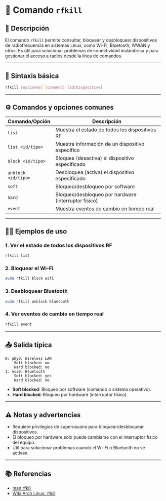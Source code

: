 <!-- filepath: /home/zheiar/github/networking-linux-tools/docs/rfkill.md -->

# 📶 Comando `rfkill`

## 🧾 Descripción

El comando `rfkill` permite consultar, bloquear y desbloquear dispositivos de radiofrecuencia en sistemas Linux, como Wi-Fi, Bluetooth, WWAN y otros. Es útil para solucionar problemas de conectividad inalámbrica y para gestionar el acceso a radios desde la línea de comandos.

---

## 🧪 Sintaxis básica

```bash
rfkill [opciones] [comando] [id/dispositivo]
```

---

## ⚙️ Comandos y opciones comunes

| Comando/Opción         | Descripción                                                      |
|-----------------------|------------------------------------------------------------------|
| `list`                | Muestra el estado de todos los dispositivos RF                    |
| `list <id/tipo>`      | Muestra información de un dispositivo específico                  |
| `block <id/tipo>`     | Bloquea (desactiva) el dispositivo especificado                  |
| `unblock <id/tipo>`   | Desbloquea (activa) el dispositivo especificado                  |
| `soft`                | Bloqueo/desbloqueo por software                                  |
| `hard`                | Bloqueo/desbloqueo por hardware (interruptor físico)             |
| `event`               | Muestra eventos de cambio en tiempo real                          |

---

## 🧑‍💻 Ejemplos de uso

### 1. Ver el estado de todos los dispositivos RF

```bash
rfkill list
```

### 2. Bloquear el Wi-Fi

```bash
sudo rfkill block wifi
```

### 3. Desbloquear Bluetooth

```bash
sudo rfkill unblock bluetooth
```

### 4. Ver eventos de cambio en tiempo real

```bash
rfkill event
```

---

## 📤 Salida típica

```
0: phy0: Wireless LAN
	Soft blocked: no
	Hard blocked: no
1: hci0: Bluetooth
	Soft blocked: yes
	Hard blocked: no
```

- **Soft blocked**: Bloqueo por software (comando o sistema operativo).
- **Hard blocked**: Bloqueo por hardware (interruptor físico).

---

## ⚠️ Notas y advertencias

- Requiere privilegios de superusuario para bloquear/desbloquear dispositivos.
- El bloqueo por hardware solo puede cambiarse con el interruptor físico del equipo.
- Útil para solucionar problemas cuando el Wi-Fi o Bluetooth no se activan.

---

## 📚 Referencias

- [man rfkill](https://man7.org/linux/man-pages/man8/rfkill.8.html)
- [Wiki Arch Linux: rfkill](https://wiki.archlinux.org/title/Rfkill)